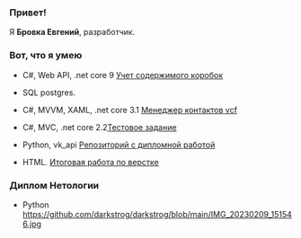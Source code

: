 ### Привет!

Я <b>Бровка Евгений</b>, разработчик.


### Вот, что я умею

- C#, Web API, .net core 9 [Учет содержимого коробок](https://github.com/darkstrog/BlackBoxCheckApi)

- SQL postgres.

- C#, MVVM, XAML, .net core 3.1 [Менеджер контактов vcf](https://github.com/darkstrog/VCardManager)

- C#, MVC, .net core 2.2[Тестовое задание](https://github.com/darkstrog/Test)

- Python, vk_api [Репозиторий с дипломной работой](https://github.com/darkstrog/PyDiploma)

- HTML. [Итоговая работа по верстке](https://github.com/darkstrog/layout_final_paper)


### Диплом Нетологии

- Python https://github.com/darkstrog/darkstrog/blob/main/IMG_20230209_151546.jpg


<!--
**darkstrog/darkstrog** is a ✨ _special_ ✨ repository because its `README.md` (this file) appears on your GitHub profile.

Here are some ideas to get you started:

- 🔭 I’m currently working on ...
- 🌱 I’m currently learning ...
- 👯 I’m looking to collaborate on ...
- 🤔 I’m looking for help with ...
- 💬 Ask me about ...
- 📫 How to reach me: ...
- 😄 Pronouns: ...
- ⚡ Fun fact: ...
-->
